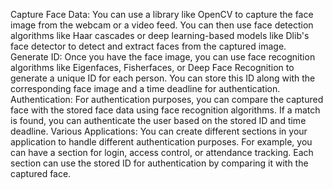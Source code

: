 Capture Face Data: You can use a library like OpenCV to capture the face image from the webcam or a video feed. You can then use face detection algorithms like Haar cascades or deep learning-based models like Dlib's face detector to detect and extract faces from the captured image.
Generate ID: Once you have the face image, you can use face recognition algorithms like Eigenfaces, Fisherfaces, or Deep Face Recognition to generate a unique ID for each person. You can store this ID along with the corresponding face image and a time deadline for authentication.
Authentication: For authentication purposes, you can compare the captured face with the stored face data using face recognition algorithms. If a match is found, you can authenticate the user based on the stored ID and time deadline.
Various Applications: You can create different sections in your application to handle different authentication purposes. For example, you can have a section for login, access control, or attendance tracking. Each section can use the stored ID for authentication by comparing it with the captured face.